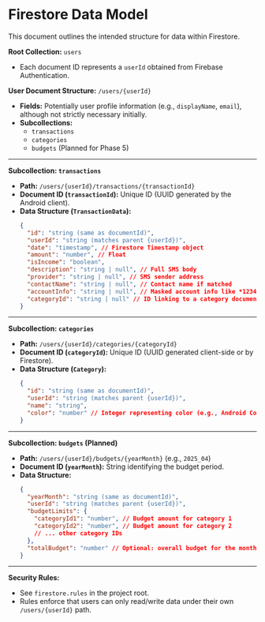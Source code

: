 # Firestore Data Model

This document outlines the intended structure for data within Firestore.

**Root Collection:** `users`

*   Each document ID represents a `userId` obtained from Firebase Authentication.

**User Document Structure:** `/users/{userId}`

*   **Fields:** Potentially user profile information (e.g., `displayName`, `email`), although not strictly necessary initially.
*   **Subcollections:**
    *   `transactions`
    *   `categories`
    *   `budgets` (Planned for Phase 5)

---

**Subcollection: `transactions`**

*   **Path:** `/users/{userId}/transactions/{transactionId}`
*   **Document ID (`transactionId`):** Unique ID (UUID generated by the Android client).
*   **Data Structure (`TransactionData`):**
    ```json
    {
      "id": "string (same as documentId)",
      "userId": "string (matches parent {userId})",
      "date": "timestamp", // Firestore Timestamp object
      "amount": "number", // Float
      "isIncome": "boolean",
      "description": "string | null", // Full SMS body
      "provider": "string | null", // SMS sender address
      "contactName": "string | null", // Contact name if matched
      "accountInfo": "string | null", // Masked account info like *1234
      "categoryId": "string | null" // ID linking to a category document, null initially
    }
    ```

---

**Subcollection: `categories`**

*   **Path:** `/users/{userId}/categories/{categoryId}`
*   **Document ID (`categoryId`):** Unique ID (UUID generated client-side or by Firestore).
*   **Data Structure (`Category`):**
    ```json
    {
      "id": "string (same as documentId)",
      "userId": "string (matches parent {userId})",
      "name": "string",
      "color": "number" // Integer representing color (e.g., Android Color Int)
    }
    ```

---

**Subcollection: `budgets` (Planned)**

*   **Path:** `/users/{userId}/budgets/{yearMonth}` (e.g., `2025_04`)
*   **Document ID (`yearMonth`):** String identifying the budget period.
*   **Data Structure:**
    ```json
    {
      "yearMonth": "string (same as documentId)",
      "userId": "string (matches parent {userId})",
      "budgetLimits": {
        "categoryId1": "number", // Budget amount for category 1
        "categoryId2": "number", // Budget amount for category 2
        // ... other category IDs
      },
      "totalBudget": "number" // Optional: overall budget for the month
    }
    ```

---

**Security Rules:**

*   See `firestore.rules` in the project root.
*   Rules enforce that users can only read/write data under their own `/users/{userId}` path. 